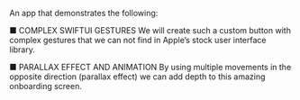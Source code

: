 An app that demonstrates the following:

■ COMPLEX SWIFTUI GESTURES
We will create such a custom button with complex gestures that we can not find in Apple’s stock user interface library.

■ PARALLAX EFFECT AND ANIMATION
By using multiple movements in the opposite direction (parallax effect) we can add depth to this amazing onboarding screen.
